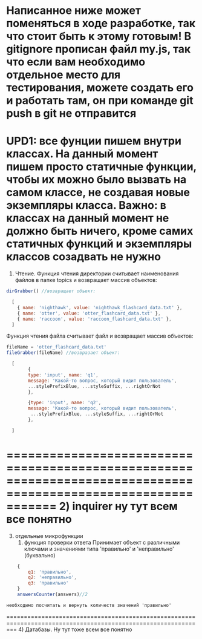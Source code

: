 
Написанное ниже может поменяться в ходе разработке, так что стоит быть к этому готовым!
В gitignore прописан файл my.js, так что если вам необходимо отдельное место для тестирования, можете
создать его и работать там, он при команде git push в git не отправится
===============================================================================================================
UPD1: все фунции пишем внутри классах. На данный момент пишем просто статичные функции, чтобы их можно было
вызвать на самом классе, не создавая новые экземпляры класса. Важно: в классах на данный момент не должно быть
ничего, кроме самих статичных функций и экземпляры классов созадвать не нужно
===============================================================================================================
1) Чтение. Функция чтения директории считывает наименования файлов в папке topics и возвращает массив объектов: 

```javascript
dirGrabber() //возвращает объект:

  [
    { name: 'nighthawk', value: 'nighthawk_flashcard_data.txt' },
    { name: 'otter', value: 'otter_flashcard_data.txt' },
    { name: 'raccoon', value: 'raccoon_flashcard_data.txt' },
  ]

```

  Функция чтения файла считывает файл и возвращает массив объектов:
```javascript
fileName = 'otter_flashcard_data.txt'
fileGrabber(fileName) //возвразает объект:

  [
        {
        type: 'input', name: 'q1', 
        message: 'Какой-то вопрос, который видит пользователь', 
        ...stylePrefixBlue, ...styleSuffix, ...rightOrNot
        },

        {type: 'input', name: 'q2', 
        message: 'Какой-то вопрос, который видит пользователь', 
         ...stylePrefixBlue, ...styleSuffix, ...rightOrNot
        },

  ]

```
===============================================================================================================
2) inquirer 
  ну тут всем все понятно
===============================================================================================================
3) отдельные микрофункции
   1) функция проверки ответа
    Принимает объект с различными ключами и значениями типа 'правильно' и 'неправильно' (буквально)
```javascript   
    {
        q1: 'правильно',
        q2: 'неправильно',
        q3: 'правильно'
    }
    answersCounter(answers)//2
```
    необходимо посчитать и вернуть количеств значений 'правильно'

===============================================================================================================
4) Датабазы. Ну тут тоже всем все понятно